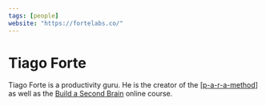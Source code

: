 ```yaml
---
tags: [people]
website: "https://fortelabs.co/"
---
```


# Tiago Forte

Tiago Forte is a productivity guru. He is the creator of the [[p-a-r-a-method]] as well as the [Build a Second Brain](https://www.buildingasecondbrain.com/) online course.

[//begin]: # "Autogenerated link references for markdown compatibility"
[p-a-r-a-method]: p-a-r-a-method "P.A.R.A. Method"
[//end]: # "Autogenerated link references"